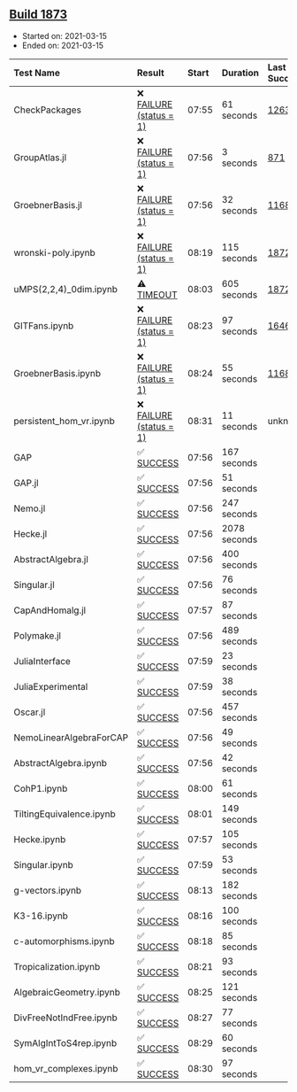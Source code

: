 ## [Build 1873](https://oscarci.mathematik.uni-kl.de/job/oscar-stable/1873/)

* Started on: 2021-03-15
* Ended on: 2021-03-15

| Test Name    | Result | Start | Duration | Last Success | First Failure |
|:-------------|:-------|:------|:---------|:-------------|:--------------|
| CheckPackages | ❌ [FAILURE (status = 1)](https://oscarci.mathematik.uni-kl.de/job/oscar-stable/1873/artifact/logs/build-1873/CheckPackages.log) | 07:55 | 61 seconds | [1263](https://oscarci.mathematik.uni-kl.de/job/oscar-stable/1263/) | [1264](https://oscarci.mathematik.uni-kl.de/job/oscar-stable/1264/) |
| GroupAtlas.jl | ❌ [FAILURE (status = 1)](https://oscarci.mathematik.uni-kl.de/job/oscar-stable/1873/artifact/logs/build-1873/GroupAtlas.jl.log) | 07:56 | 3 seconds | [871](https://oscarci.mathematik.uni-kl.de/job/oscar-stable/871/) | [872](https://oscarci.mathematik.uni-kl.de/job/oscar-stable/872/) |
| GroebnerBasis.jl | ❌ [FAILURE (status = 1)](https://oscarci.mathematik.uni-kl.de/job/oscar-stable/1873/artifact/logs/build-1873/GroebnerBasis.jl.log) | 07:56 | 32 seconds | [1168](https://oscarci.mathematik.uni-kl.de/job/oscar-stable/1168/) | [1169](https://oscarci.mathematik.uni-kl.de/job/oscar-stable/1169/) |
| wronski-poly.ipynb | ❌ [FAILURE (status = 1)](https://oscarci.mathematik.uni-kl.de/job/oscar-stable/1873/artifact/logs/build-1873/wronski-poly.ipynb.log) | 08:19 | 115 seconds | [1872](https://oscarci.mathematik.uni-kl.de/job/oscar-stable/1872/) | [1873](https://oscarci.mathematik.uni-kl.de/job/oscar-stable/1873/) |
| uMPS(2,2,4)_0dim.ipynb | ⚠ [TIMEOUT](https://oscarci.mathematik.uni-kl.de/job/oscar-stable/1873/artifact/logs/build-1873/uMPS-2-2-4-_0dim.ipynb.log) | 08:03 | 605 seconds | [1872](https://oscarci.mathematik.uni-kl.de/job/oscar-stable/1872/) | [1873](https://oscarci.mathematik.uni-kl.de/job/oscar-stable/1873/) |
| GITFans.ipynb | ❌ [FAILURE (status = 1)](https://oscarci.mathematik.uni-kl.de/job/oscar-stable/1873/artifact/logs/build-1873/GITFans.ipynb.log) | 08:23 | 97 seconds | [1646](https://oscarci.mathematik.uni-kl.de/job/oscar-stable/1646/) | [1647](https://oscarci.mathematik.uni-kl.de/job/oscar-stable/1647/) |
| GroebnerBasis.ipynb | ❌ [FAILURE (status = 1)](https://oscarci.mathematik.uni-kl.de/job/oscar-stable/1873/artifact/logs/build-1873/GroebnerBasis.ipynb.log) | 08:24 | 55 seconds | [1168](https://oscarci.mathematik.uni-kl.de/job/oscar-stable/1168/) | [1169](https://oscarci.mathematik.uni-kl.de/job/oscar-stable/1169/) |
| persistent_hom_vr.ipynb | ❌ [FAILURE (status = 1)](https://oscarci.mathematik.uni-kl.de/job/oscar-stable/1873/artifact/logs/build-1873/persistent_hom_vr.ipynb.log) | 08:31 | 11 seconds | unknown | unknown |
| GAP | ✅ [SUCCESS](https://oscarci.mathematik.uni-kl.de/job/oscar-stable/1873/artifact/logs/build-1873/GAP.log) | 07:56 | 167 seconds |  |  |
| GAP.jl | ✅ [SUCCESS](https://oscarci.mathematik.uni-kl.de/job/oscar-stable/1873/artifact/logs/build-1873/GAP.jl.log) | 07:56 | 51 seconds |  |  |
| Nemo.jl | ✅ [SUCCESS](https://oscarci.mathematik.uni-kl.de/job/oscar-stable/1873/artifact/logs/build-1873/Nemo.jl.log) | 07:56 | 247 seconds |  |  |
| Hecke.jl | ✅ [SUCCESS](https://oscarci.mathematik.uni-kl.de/job/oscar-stable/1873/artifact/logs/build-1873/Hecke.jl.log) | 07:56 | 2078 seconds |  |  |
| AbstractAlgebra.jl | ✅ [SUCCESS](https://oscarci.mathematik.uni-kl.de/job/oscar-stable/1873/artifact/logs/build-1873/AbstractAlgebra.jl.log) | 07:56 | 400 seconds |  |  |
| Singular.jl | ✅ [SUCCESS](https://oscarci.mathematik.uni-kl.de/job/oscar-stable/1873/artifact/logs/build-1873/Singular.jl.log) | 07:56 | 76 seconds |  |  |
| CapAndHomalg.jl | ✅ [SUCCESS](https://oscarci.mathematik.uni-kl.de/job/oscar-stable/1873/artifact/logs/build-1873/CapAndHomalg.jl.log) | 07:57 | 87 seconds |  |  |
| Polymake.jl | ✅ [SUCCESS](https://oscarci.mathematik.uni-kl.de/job/oscar-stable/1873/artifact/logs/build-1873/Polymake.jl.log) | 07:56 | 489 seconds |  |  |
| JuliaInterface | ✅ [SUCCESS](https://oscarci.mathematik.uni-kl.de/job/oscar-stable/1873/artifact/logs/build-1873/JuliaInterface.log) | 07:59 | 23 seconds |  |  |
| JuliaExperimental | ✅ [SUCCESS](https://oscarci.mathematik.uni-kl.de/job/oscar-stable/1873/artifact/logs/build-1873/JuliaExperimental.log) | 07:59 | 38 seconds |  |  |
| Oscar.jl | ✅ [SUCCESS](https://oscarci.mathematik.uni-kl.de/job/oscar-stable/1873/artifact/logs/build-1873/Oscar.jl.log) | 07:56 | 457 seconds |  |  |
| NemoLinearAlgebraForCAP | ✅ [SUCCESS](https://oscarci.mathematik.uni-kl.de/job/oscar-stable/1873/artifact/logs/build-1873/NemoLinearAlgebraForCAP.log) | 07:56 | 49 seconds |  |  |
| AbstractAlgebra.ipynb | ✅ [SUCCESS](https://oscarci.mathematik.uni-kl.de/job/oscar-stable/1873/artifact/logs/build-1873/AbstractAlgebra.ipynb.log) | 07:56 | 42 seconds |  |  |
| CohP1.ipynb | ✅ [SUCCESS](https://oscarci.mathematik.uni-kl.de/job/oscar-stable/1873/artifact/logs/build-1873/CohP1.ipynb.log) | 08:00 | 61 seconds |  |  |
| TiltingEquivalence.ipynb | ✅ [SUCCESS](https://oscarci.mathematik.uni-kl.de/job/oscar-stable/1873/artifact/logs/build-1873/TiltingEquivalence.ipynb.log) | 08:01 | 149 seconds |  |  |
| Hecke.ipynb | ✅ [SUCCESS](https://oscarci.mathematik.uni-kl.de/job/oscar-stable/1873/artifact/logs/build-1873/Hecke.ipynb.log) | 07:57 | 105 seconds |  |  |
| Singular.ipynb | ✅ [SUCCESS](https://oscarci.mathematik.uni-kl.de/job/oscar-stable/1873/artifact/logs/build-1873/Singular.ipynb.log) | 07:59 | 53 seconds |  |  |
| g-vectors.ipynb | ✅ [SUCCESS](https://oscarci.mathematik.uni-kl.de/job/oscar-stable/1873/artifact/logs/build-1873/g-vectors.ipynb.log) | 08:13 | 182 seconds |  |  |
| K3-16.ipynb | ✅ [SUCCESS](https://oscarci.mathematik.uni-kl.de/job/oscar-stable/1873/artifact/logs/build-1873/K3-16.ipynb.log) | 08:16 | 100 seconds |  |  |
| c-automorphisms.ipynb | ✅ [SUCCESS](https://oscarci.mathematik.uni-kl.de/job/oscar-stable/1873/artifact/logs/build-1873/c-automorphisms.ipynb.log) | 08:18 | 85 seconds |  |  |
| Tropicalization.ipynb | ✅ [SUCCESS](https://oscarci.mathematik.uni-kl.de/job/oscar-stable/1873/artifact/logs/build-1873/Tropicalization.ipynb.log) | 08:21 | 93 seconds |  |  |
| AlgebraicGeometry.ipynb | ✅ [SUCCESS](https://oscarci.mathematik.uni-kl.de/job/oscar-stable/1873/artifact/logs/build-1873/AlgebraicGeometry.ipynb.log) | 08:25 | 121 seconds |  |  |
| DivFreeNotIndFree.ipynb | ✅ [SUCCESS](https://oscarci.mathematik.uni-kl.de/job/oscar-stable/1873/artifact/logs/build-1873/DivFreeNotIndFree.ipynb.log) | 08:27 | 77 seconds |  |  |
| SymAlgIntToS4rep.ipynb | ✅ [SUCCESS](https://oscarci.mathematik.uni-kl.de/job/oscar-stable/1873/artifact/logs/build-1873/SymAlgIntToS4rep.ipynb.log) | 08:29 | 60 seconds |  |  |
| hom_vr_complexes.ipynb | ✅ [SUCCESS](https://oscarci.mathematik.uni-kl.de/job/oscar-stable/1873/artifact/logs/build-1873/hom_vr_complexes.ipynb.log) | 08:30 | 97 seconds |  |  |
